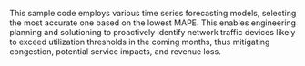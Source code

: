This sample code employs various time series forecasting models, selecting the most accurate one based on the lowest MAPE. This enables engineering planning and solutioning to proactively identify network traffic devices likely to exceed utilization thresholds in the coming months, thus mitigating congestion, potential service impacts, and revenue loss.
